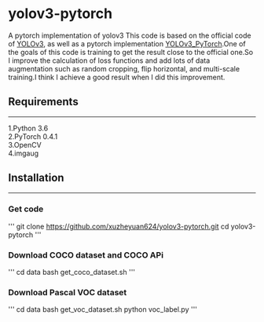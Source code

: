 # yolov3-pytorch
A pytorch implementation of yolov3 
This code is based on the official code of [YOLOv3](https://github.com/pjreddie/darknet), as well as a pytorch implementation 
[YOLOv3_PyTorch](https://github.com/BobLiu20/YOLOv3_PyTorch).One of the goals of this code is training to get the result close
to the official one.So I improve the calculation of loss functions and add lots of data augmentation such as random cropping, 
flip horizontal, and multi-scale training.I think I achieve a good result when I did this improvement.
## Requirements
------------------------------------------------------------------------------------------------------------------------------
1.Python 3.6<br>
2.PyTorch 0.4.1<br>
3.OpenCV<br>
4.imgaug<br>

## Installation
--------------
### Get code
'''
git clone https://github.com/xuzheyuan624/yolov3-pytorch.git
cd yolov3-pytorch
'''
### Download COCO dataset and COCO APi
'''
cd data
bash get_coco_dataset.sh
'''
### Download Pascal VOC dataset
'''
cd data
bash get_voc_dataset.sh
python voc_label.py
'''
